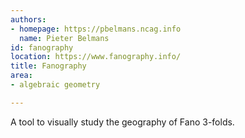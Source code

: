 ```yaml
---
authors:
- homepage: https://pbelmans.ncag.info
  name: Pieter Belmans
id: fanography
location: https://www.fanography.info/
title: Fanography
area:
- algebraic geometry

---
```


A tool to visually study the geography of Fano 3-folds.
